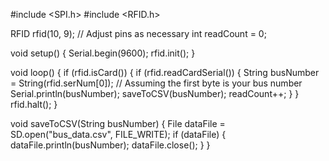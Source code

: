 #include <SPI.h>
#include <RFID.h>

RFID rfid(10, 9); // Adjust pins as necessary
int readCount = 0;

void setup() {
    Serial.begin(9600);
    rfid.init();
}

void loop() {
    if (rfid.isCard()) {
        if (rfid.readCardSerial()) {
            String busNumber = String(rfid.serNum[0]); // Assuming the first byte is your bus number
            Serial.println(busNumber);
            saveToCSV(busNumber);
            readCount++;
        }
    }
    rfid.halt();
}

void saveToCSV(String busNumber) {
    File dataFile = SD.open("bus_data.csv", FILE_WRITE);
    if (dataFile) {
        dataFile.println(busNumber);
        dataFile.close();
    }
}

